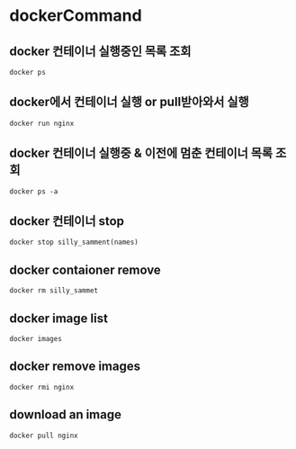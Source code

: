 # dockerCommand

## docker 컨테이너 실행중인 목록 조회
    docker ps

## docker에서 컨테이너 실행 or pull받아와서 실행
    docker run nginx

## docker 컨테이너 실행중 & 이전에 멈춘 컨테이너 목록 조회
    docker ps -a

## docker 컨테이너 stop
    docker stop silly_samment(names)

## docker contaioner remove
    docker rm silly_sammet

## docker image list
    docker images

## docker remove images
    docker rmi nginx

## download an image
    docker pull nginx

## 

